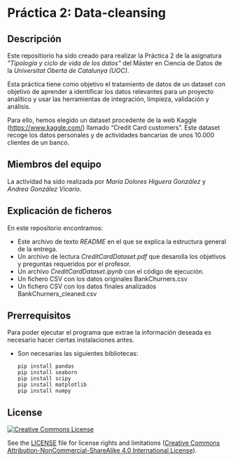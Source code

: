 # Práctica 2:  Data-cleansing

## Descripción
Este repositiorio ha sido creado para realizar la Práctica 2 de la asignatura _"Tipología y ciclo de vida de los datos"_ del Máster en Ciencia de Datos de la _Universitat Oberta de Catalunya (UOC)_.

Esta práctica tiene como objetivo el tratamiento de datos de un dataset con objetivo de aprender a identificar los datos relevantes para un proyecto analítico y usar las herramientas de integración, limpieza, validación y análisis.

Para ello, hemos elegido un dataset procedente de la web Kaggle (https://www.kaggle.com/) llamado “Credit Card customers”. Este dataset recoge los datos personales y de actividades bancarias de unos 10.000 clientes de un banco.


## Miembros del equipo
La actividad ha sido realizada por *María Dolores Higuera González* y *Andrea González Vicario*.

## Explicación de ficheros
En este repositorio encontramos:


* Este archivo de texto *README* en el que se explica la estructura general de la entrega.
* Un archivo de lectura *CreditCardDataset.pdf* que desarolla los objetivos y preguntas requeridos por el profesor.
* Un archivo *CreditCardDataset.ipynb* con el código de ejecución.
* Un fichero CSV con los datos originales BankChurners.csv
* Un fichero CSV con los datos finales analizados BankChurners_cleaned.csv

## Prerrequisitos 
Para poder ejecutar el programa que extrae la información deseada es necesario hacer ciertas instalaciones antes.

- Son necesarias las siguientes bibliotecas:

  ```
  pip install pandas
  pip install seaborn
  pip install scipy
  pip install matplotlib
  pip install numpy
  ```

  
  
## License
<a rel="license" href="http://creativecommons.org/licenses/by-nc-sa/4.0/"><img alt="Creative Commons License" style="border-width:0" src="https://i.creativecommons.org/l/by-nc-sa/4.0/88x31.png" /></a><br /><span xmlns:dct="http://purl.org/dc/terms/" property="dct:title">

See the [LICENSE](LICENSE.md) file for license rights and limitations (<a rel="license" href="http://creativecommons.org/licenses/by-nc-sa/4.0/">Creative Commons Attribution-NonCommercial-ShareAlike 4.0 International License</a>).
